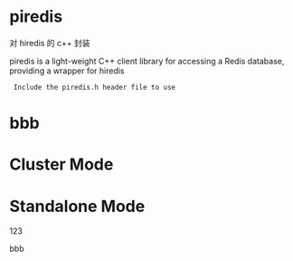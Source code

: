 # piredis

对 hiredis 的 c++ 封装


piredis is a light-weight C++ client library for accessing a Redis database, providing a wrapper for hiredis

` Include the piredis.h header file to use`
# bbb
# Cluster Mode

# Standalone Mode
123

bbb
